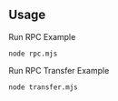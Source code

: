 ## Usage

Run RPC Example

```
node rpc.mjs
```
Run RPC Transfer Example

```
node transfer.mjs
```

